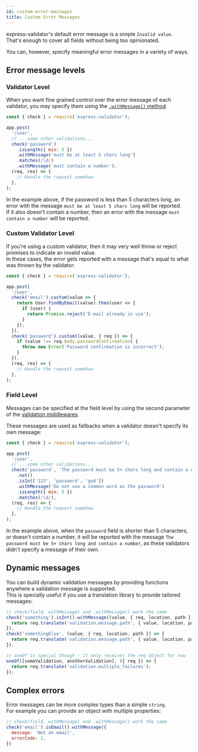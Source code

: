 ```yaml
---
id: custom-error-messages
title: Custom Error Messages
---
```


express-validator's default error message is a simple `Invalid value`.  
That's enough to cover all fields without being too opinionated.

You can, however, specify meaningful error messages in a variety of ways.

## Error message levels

### Validator Level

When you want fine grained control over the error message of each validator,
you may specify them using the [`.withMessage()` method](api-validation-chain.md#withmessagemessage).

```js
const { check } = require('express-validator');

app.post(
  '/user',
  // ...some other validations...
  check('password')
    .isLength({ min: 5 })
    .withMessage('must be at least 5 chars long')
    .matches(/\d/)
    .withMessage('must contain a number'),
  (req, res) => {
    // Handle the request somehow
  },
);
```

In the example above, if the password is less than 5 characters long, an error with the message
`must be at least 5 chars long` will be reported.  
If it also doesn't contain a number, then an error with the message `must contain a number` will be
reported.

### Custom Validator Level

If you're using a custom validator, then it may very well throw or reject promises to indicate an invalid value.  
In these cases, the error gets reported with a message that's equal to what was thrown by the validator:

```js
const { check } = require('express-validator');

app.post(
  '/user',
  check('email').custom(value => {
    return User.findByEmail(value).then(user => {
      if (user) {
        return Promise.reject('E-mail already in use');
      }
    });
  }),
  check('password').custom((value, { req }) => {
    if (value !== req.body.passwordConfirmation) {
      throw new Error('Password confirmation is incorrect');
    }
  }),
  (req, res) => {
    // Handle the request somehow
  },
);
```

### Field Level

Messages can be specified at the field level by using the second parameter of the
[validation middlewares](api-check.md#checkfield-message).

These messages are used as fallbacks when a validator doesn't specify its own message:

```js
const { check } = require('express-validator');

app.post(
  '/user',
  // ...some other validations...
  check('password', 'The password must be 5+ chars long and contain a number')
    .not()
    .isIn(['123', 'password', 'god'])
    .withMessage('Do not use a common word as the password')
    .isLength({ min: 5 })
    .matches(/\d/),
  (req, res) => {
    // Handle the request somehow
  },
);
```

In the example above, when the `password` field is shorter than 5 characters, or doesn't contain a number,
it will be reported with the message `The password must be 5+ chars long and contain a number`,
as these validators didn't specify a message of their own.

## Dynamic messages

You can build dynamic validation messages by providing functions anywhere a validation message is supported.  
This is specially useful if you use a translation library to provide tailored messages:

<!-- prettier-ignore-start -->

```js
// check(field, withMessage) and .withMessage() work the same
check('something').isInt().withMessage((value, { req, location, path }) => {
  return req.translate('validation.message.path', { value, location, path });
}),
check('somethingElse', (value, { req, location, path }) => {
  return req.translate('validation.message.path', { value, location, path });
}),

// oneOf is special though - it only receives the req object for now
oneOf([someValidation, anotherValidation], ({ req }) => {
  return req.translate('validation.multiple_failures');
});
```

<!-- prettier-ignore-end -->

## Complex errors

Error messages can be more complex types than a simple `string`.  
For example you can provide an object with multiple properties:

<!-- prettier-ignore-start -->

```js
// check(field, withMessage) and .withMessage() work the same
check('email').isEmail().withMessage({
  message: 'Not an email',
  errorCode: 1,
})
```

<!-- prettier-ignore-end -->
